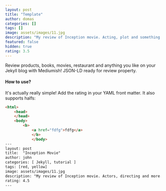 ```yaml
---
layout: post
title: "Template"
author: domas
categories: []
tags: []
image: assets/images/11.jpg
description: "My review of Inception movie. Acting, plot and something else in this short description."
featured: false
hidden: true
rating: 3.5
---
```


Review products, books, movies, restaurant and anything you like on your Jekyll blog with Mediumish! JSON-LD ready for review property.

#### How to use?

It's actually really simple! Add the rating in your YAML front matter. It also supports halfs:

```html
<html>
    <head>
    </head>
    <body>
        <b>
            <a href="fdfg">fdfg</a>
            </b>
            </body>
---
layout: post
title:  "Inception Movie"
author: john
categories: [ Jekyll, tutorial ]
tags: [red, yellow]
image: assets/images/11.jpg
description: "My review of Inception movie. Actors, directing and more."
rating: 4.5
---
```
